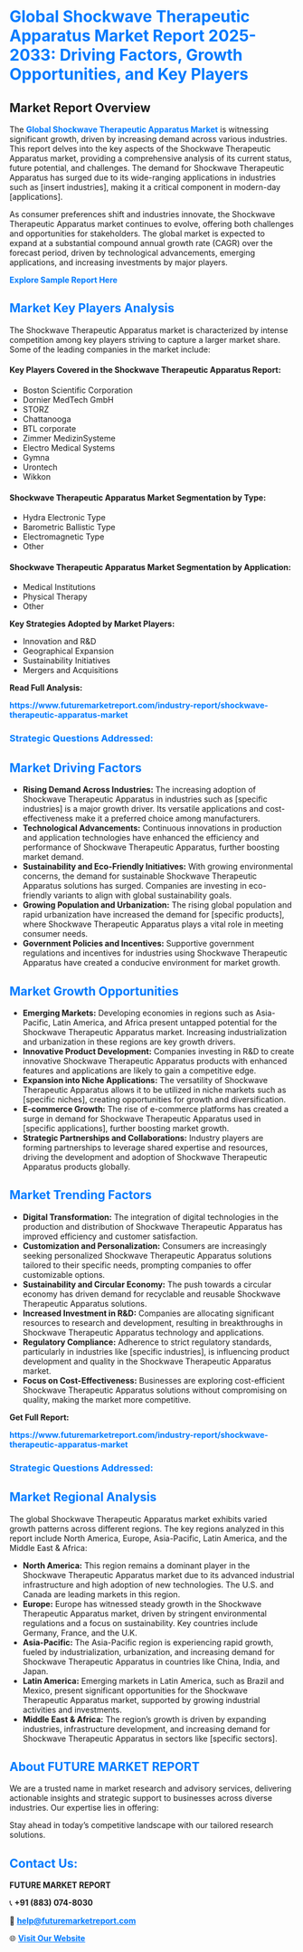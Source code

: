 <h1 style="color: #007BFF;">Global Shockwave Therapeutic Apparatus Market Report 2025-2033: Driving Factors, Growth Opportunities, and Key Players</h1>

<section id="overview">
<h2>Market Report Overview</h2>
<p>The <a href="https://www.futuremarketreport.com/industry-report/shockwave-therapeutic-apparatus-market" style="color: #007BFF; text-decoration: none;"><strong>Global Shockwave Therapeutic Apparatus Market</strong></a> is witnessing significant growth, driven by increasing demand across various industries. This report delves into the key aspects of the Shockwave Therapeutic Apparatus market, providing a comprehensive analysis of its current status, future potential, and challenges. The demand for Shockwave Therapeutic Apparatus has surged due to its wide-ranging applications in industries such as [insert industries], making it a critical component in modern-day [applications].</p>
<p>As consumer preferences shift and industries innovate, the Shockwave Therapeutic Apparatus market continues to evolve, offering both challenges and opportunities for stakeholders. The global market is expected to expand at a substantial compound annual growth rate (CAGR) over the forecast period, driven by technological advancements, emerging applications, and increasing investments by major players.</p>
</section>

<section id="overview">
<p><a href="https://www.futuremarketreport.com/request-sample/reportId=60923" style="color: #007BFF; text-decoration: none;"><strong>Explore Sample Report Here</strong></a></p>
</section>

<section id="key-players">
<h2 style="color: #007BFF;">Market Key Players Analysis</h2>
<p>The Shockwave Therapeutic Apparatus market is characterized by intense competition among key players striving to capture a larger market share. Some of the leading companies in the market include:</p>
<h4>Key Players Covered in the Shockwave Therapeutic Apparatus Report:</h4>
<ul><li>Boston Scientific Corporation</li><li>Dornier MedTech GmbH</li><li>STORZ</li><li>Chattanooga</li><li>BTL corporate</li><li>Zimmer MedizinSysteme</li><li>Electro Medical Systems</li><li>Gymna</li><li>Urontech</li><li>Wikkon</li></ul>
<h4>Shockwave Therapeutic Apparatus Market Segmentation by Type:</h4>
<ul><li>Hydra Electronic Type</li><li>Barometric Ballistic Type</li><li>Electromagnetic Type</li><li>Other</li></ul>

<h4>Shockwave Therapeutic Apparatus Market Segmentation by Application:</h4>
<ul><li>Medical Institutions</li><li>Physical Therapy</li><li>Other</li></ul>
<p><strong>Key Strategies Adopted by Market Players:</strong></p>
<ul>
<li>Innovation and R&D</li>
<li>Geographical Expansion</li>
<li>Sustainability Initiatives</li>
<li>Mergers and Acquisitions</li>
</ul>
</section>

<section>
<p><strong>Read Full Analysis: </strong></p><a href="https://www.futuremarketreport.com/industry-report/shockwave-therapeutic-apparatus-market" style="color: #007BFF; text-decoration: none;"><strong>https://www.futuremarketreport.com/industry-report/shockwave-therapeutic-apparatus-market</strong></a>
<h3 style="color: #007BFF;">Strategic Questions Addressed:</h3>
</section>

<section id="driving-factors">
<h2 style="color: #007BFF;">Market Driving Factors</h2>
<ul>
<li><strong>Rising Demand Across Industries:</strong> The increasing adoption of Shockwave Therapeutic Apparatus in industries such as [specific industries] is a major growth driver. Its versatile applications and cost-effectiveness make it a preferred choice among manufacturers.</li>
<li><strong>Technological Advancements:</strong> Continuous innovations in production and application technologies have enhanced the efficiency and performance of Shockwave Therapeutic Apparatus, further boosting market demand.</li>
<li><strong>Sustainability and Eco-Friendly Initiatives:</strong> With growing environmental concerns, the demand for sustainable Shockwave Therapeutic Apparatus solutions has surged. Companies are investing in eco-friendly variants to align with global sustainability goals.</li>
<li><strong>Growing Population and Urbanization:</strong> The rising global population and rapid urbanization have increased the demand for [specific products], where Shockwave Therapeutic Apparatus plays a vital role in meeting consumer needs.</li>
<li><strong>Government Policies and Incentives:</strong> Supportive government regulations and incentives for industries using Shockwave Therapeutic Apparatus have created a conducive environment for market growth.</li>
</ul>
</section>

<section id="growth-opportunities">
<h2 style="color: #007BFF;">Market Growth Opportunities</h2>
<ul>
<li><strong>Emerging Markets:</strong> Developing economies in regions such as Asia-Pacific, Latin America, and Africa present untapped potential for the Shockwave Therapeutic Apparatus market. Increasing industrialization and urbanization in these regions are key growth drivers.</li>
<li><strong>Innovative Product Development:</strong> Companies investing in R&D to create innovative Shockwave Therapeutic Apparatus products with enhanced features and applications are likely to gain a competitive edge.</li>
<li><strong>Expansion into Niche Applications:</strong> The versatility of Shockwave Therapeutic Apparatus allows it to be utilized in niche markets such as [specific niches], creating opportunities for growth and diversification.</li>
<li><strong>E-commerce Growth:</strong> The rise of e-commerce platforms has created a surge in demand for Shockwave Therapeutic Apparatus used in [specific applications], further boosting market growth.</li>
<li><strong>Strategic Partnerships and Collaborations:</strong> Industry players are forming partnerships to leverage shared expertise and resources, driving the development and adoption of Shockwave Therapeutic Apparatus products globally.</li>
</ul>
</section>

<section id="trending-factors">
<h2 style="color: #007BFF;">Market Trending Factors</h2>
<ul>
<li><strong>Digital Transformation:</strong> The integration of digital technologies in the production and distribution of Shockwave Therapeutic Apparatus has improved efficiency and customer satisfaction.</li>
<li><strong>Customization and Personalization:</strong> Consumers are increasingly seeking personalized Shockwave Therapeutic Apparatus solutions tailored to their specific needs, prompting companies to offer customizable options.</li>
<li><strong>Sustainability and Circular Economy:</strong> The push towards a circular economy has driven demand for recyclable and reusable Shockwave Therapeutic Apparatus solutions.</li>
<li><strong>Increased Investment in R&D:</strong> Companies are allocating significant resources to research and development, resulting in breakthroughs in Shockwave Therapeutic Apparatus technology and applications.</li>
<li><strong>Regulatory Compliance:</strong> Adherence to strict regulatory standards, particularly in industries like [specific industries], is influencing product development and quality in the Shockwave Therapeutic Apparatus market.</li>
<li><strong>Focus on Cost-Effectiveness:</strong> Businesses are exploring cost-efficient Shockwave Therapeutic Apparatus solutions without compromising on quality, making the market more competitive.</li>
</ul>
</section>

<section>
<p><strong>Get Full Report: </strong></p><a href="https://www.futuremarketreport.com/industry-report/shockwave-therapeutic-apparatus-market" style="color: #007BFF; text-decoration: none;"><strong>https://www.futuremarketreport.com/industry-report/shockwave-therapeutic-apparatus-market</strong></a>
<h3 style="color: #007BFF;">Strategic Questions Addressed:</h3>
</section>


<section id="regional-analysis">
<h2 style="color: #007BFF;">Market Regional Analysis</h2>
<p>The global Shockwave Therapeutic Apparatus market exhibits varied growth patterns across different regions. The key regions analyzed in this report include North America, Europe, Asia-Pacific, Latin America, and the Middle East & Africa:</p>
<ul>
<li><strong>North America:</strong> This region remains a dominant player in the Shockwave Therapeutic Apparatus market due to its advanced industrial infrastructure and high adoption of new technologies. The U.S. and Canada are leading markets in this region.</li>
<li><strong>Europe:</strong> Europe has witnessed steady growth in the Shockwave Therapeutic Apparatus market, driven by stringent environmental regulations and a focus on sustainability. Key countries include Germany, France, and the U.K.</li>
<li><strong>Asia-Pacific:</strong> The Asia-Pacific region is experiencing rapid growth, fueled by industrialization, urbanization, and increasing demand for Shockwave Therapeutic Apparatus in countries like China, India, and Japan.</li>
<li><strong>Latin America:</strong> Emerging markets in Latin America, such as Brazil and Mexico, present significant opportunities for the Shockwave Therapeutic Apparatus market, supported by growing industrial activities and investments.</li>
<li><strong>Middle East & Africa:</strong> The region’s growth is driven by expanding industries, infrastructure development, and increasing demand for Shockwave Therapeutic Apparatus in sectors like [specific sectors].</li>
</ul>
</section>

<footer>
<h2 style="color: #007BFF;">About FUTURE MARKET REPORT</h2>
<p>We are a trusted name in market research and advisory services, delivering actionable insights and strategic support to businesses across diverse industries. Our expertise lies in offering:</p>

<p>Stay ahead in today’s competitive landscape with our tailored research solutions.</p>

<h2 style="color: #007BFF;">Contact Us:</h2>
<p><strong>FUTURE MARKET REPORT</strong></p>
<p>📞 <strong>+91 (883) 074-8030</strong></p>
<p>📧 <strong><a href="mailto:help@futuremarketreport.com" style="color: #007BFF;">help@futuremarketreport.com</a></strong></p>
<p>🌐 <strong><a href="https://www.futuremarketreport.com/" style="color: #007BFF;">Visit Our Website</a></strong></p>
</footer>